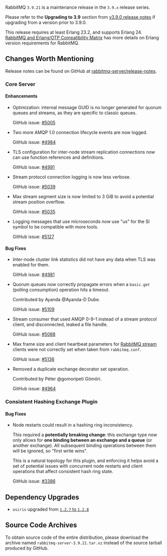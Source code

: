 RabbitMQ `3.9.21` is a maintenance release in the `3.9.x` release series.

Please refer to the **Upgrading to 3.9** section from [v3.9.0 release notes](https://github.com/rabbitmq/rabbitmq-server/releases/tag/v3.9.0) if upgrading from a version prior to 3.9.0.

This release requires at least Erlang 23.2, and supports Erlang 24. [RabbitMQ and Erlang/OTP Compatibility Matrix](https://www.rabbitmq.com/which-erlang.html) has more details on Erlang version requirements for RabbitMQ.


## Changes Worth Mentioning

Release notes can be found on GitHub at [rabbitmq-server/release-notes](https://github.com/rabbitmq/rabbitmq-server/tree/v3.10.x/release-notes).


### Core Server

#### Enhancements

 * Optimization: internal message GUID is no longer generated for quorum queues and streams, as they
   are specific to classic queues.

   GitHub issue: [#5005](https://github.com/rabbitmq/rabbitmq-server/pull/5005)

 * Two more AMQP 1.0 connection lifecycle events are now logged.

   GitHub issue: [#4984](https://github.com/rabbitmq/rabbitmq-server/pull/4984)

 * TLS configuration for inter-node stream replication connections now can
   use function references and definitions.

   GitHub issue: [#4991](https://github.com/rabbitmq/rabbitmq-server/pull/4991)

 * Stream protocol connection logging is now less verbose.

   GitHub issue: [#5039](https://github.com/rabbitmq/rabbitmq-server/pull/5039)

 * Max stream segment size is now limited to 3 GiB to avoid a potential stream position overflow.

   GitHub issue: [#5035](https://github.com/rabbitmq/rabbitmq-server/pull/5035)

 * Logging messages that use microseconds now use "us" for the SI symbol to be compatible with more
   tools.

   GitHub issue: [#5127](https://github.com/rabbitmq/rabbitmq-server/pull/5127)

#### Bug Fixes

 * Inter-node cluster link statistics did not have any data when TLS was enabled for them.

   GitHub issue: [#4981](https://github.com/rabbitmq/rabbitmq-server/issues/4981)

 * Quorum queues now correctly propagate errors when a `basic.get` (polling consumption) operation hits
   a timeout.

   Contributed by Ayanda @Ayanda-D Dube.

   GitHub issue: [#5109](https://github.com/rabbitmq/rabbitmq-server/pull/5109)

 * Stream consumer that used AMQP 0-9-1 instead of a stream protocol client, and disconnected,
   leaked a file handle.

   GitHub issue: [#5088](https://github.com/rabbitmq/rabbitmq-server/pull/5088)

 * Max frame size and client heartbeat parameters for [RabbitMQ stream]() clients were not correctly
   set when taken from `rabbitmq.conf`.

   GitHub issue: [#5136](https://github.com/rabbitmq/rabbitmq-server/pull/5136)

 * Removed a duplicate exchange decorator set operation.

   Contributed by Péter @gomoripeti Gömöri.

   GitHub issue: [#4964](https://github.com/rabbitmq/rabbitmq-server/pull/4964)


### Consistent Hashing Exchange Plugin

#### Bug Fixes

 * Node restarts could result in a hashing ring inconsistency.

   This required a **potentially breaking change**: this exchange type
   now only allows for **one binding between an exchange and a queue** (or another exchange).
   All subsequent binding operations between them will be ignored, so "first write wins".

   This is a natural topology for this plugin, and enforcing it helps avoid a set of
   potential issues with concurrent node restarts and client operations that affect
   consistent hash ring state.

   GitHub issue: [#3386](https://github.com/rabbitmq/rabbitmq-server/issues/3386)


## Dependency Upgrades

* `osiris` upgraded from [`1.2.7` to `1.2.8`](https://github.com/rabbitmq/osiris/compare/v1.2.7...v1.2.8)


## Source Code Archives

To obtain source code of the entire distribution, please download the archive named `rabbitmq-server-3.9.21.tar.xz`
instead of the source tarball produced by GitHub.
